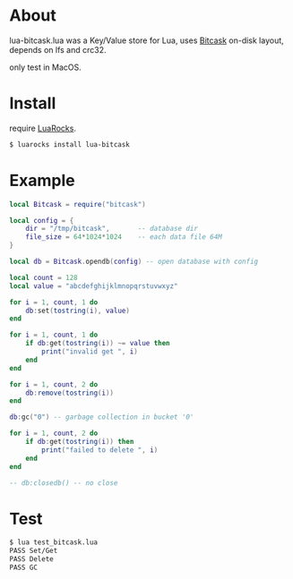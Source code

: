 

# About

lua-bitcask.lua was a Key/Value store for Lua, uses [Bitcask](https://en.wikipedia.org/wiki/Bitcask)  on-disk layout, depends on lfs and crc32.

only test in MacOS.

# Install

require [LuaRocks](https://luarocks.org/).

```sh
$ luarocks install lua-bitcask
```

# Example

```lua
local Bitcask = require("bitcask")

local config = {
    dir = "/tmp/bitcask",       -- database dir
    file_size = 64*1024*1024    -- each data file 64M
}

local db = Bitcask.opendb(config) -- open database with config

local count = 128
local value = "abcdefghijklmnopqrstuvwxyz"

for i = 1, count, 1 do
    db:set(tostring(i), value)
end

for i = 1, count, 1 do
    if db:get(tostring(i)) ~= value then
        print("invalid get ", i)
    end
end

for i = 1, count, 2 do
    db:remove(tostring(i))
end

db:gc("0") -- garbage collection in bucket '0'

for i = 1, count, 2 do
    if db:get(tostring(i)) then
        print("failed to delete ", i)
    end
end

-- db:closedb() -- no close

```

# Test

```bash
$ lua test_bitcask.lua
PASS Set/Get
PASS Delete
PASS GC
```

